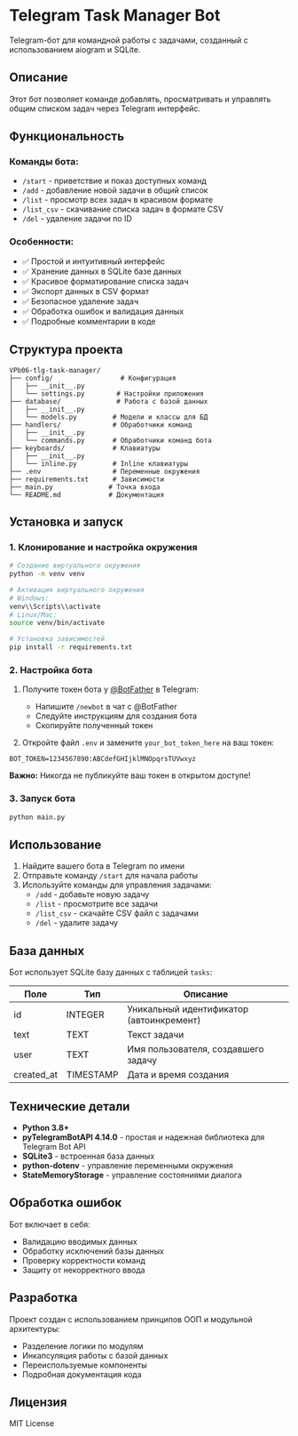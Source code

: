 # Telegram Task Manager Bot

Telegram-бот для командной работы с задачами, созданный с использованием aiogram и SQLite.

## Описание

Этот бот позволяет команде добавлять, просматривать и управлять общим списком задач через Telegram интерфейс.

## Функциональность

### Команды бота:

- `/start` - приветствие и показ доступных команд
- `/add` - добавление новой задачи в общий список
- `/list` - просмотр всех задач в красивом формате
- `/list_csv` - скачивание списка задач в формате CSV
- `/del` - удаление задачи по ID

### Особенности:

- ✅ Простой и интуитивный интерфейс
- ✅ Хранение данных в SQLite базе данных
- ✅ Красивое форматирование списка задач
- ✅ Экспорт данных в CSV формат
- ✅ Безопасное удаление задач
- ✅ Обработка ошибок и валидация данных
- ✅ Подробные комментарии в коде

## Структура проекта

```
VPb06-tlg-task-manager/
├── config/                 # Конфигурация
│   ├── __init__.py
│   └── settings.py        # Настройки приложения
├── database/              # Работа с базой данных
│   ├── __init__.py
│   └── models.py         # Модели и классы для БД
├── handlers/             # Обработчики команд
│   ├── __init__.py
│   └── commands.py       # Обработчики команд бота
├── keyboards/            # Клавиатуры
│   ├── __init__.py
│   └── inline.py         # Inline клавиатуры
├── .env                  # Переменные окружения
├── requirements.txt      # Зависимости
├── main.py              # Точка входа
└── README.md            # Документация
```

## Установка и запуск

### 1. Клонирование и настройка окружения

```bash
# Создание виртуального окружения
python -m venv venv

# Активация виртуального окружения
# Windows:
venv\\Scripts\\activate
# Linux/Mac:
source venv/bin/activate

# Установка зависимостей
pip install -r requirements.txt
```

### 2. Настройка бота

1. Получите токен бота у [@BotFather](https://t.me/BotFather) в Telegram:
   - Напишите `/newbot` в чат с @BotFather
   - Следуйте инструкциям для создания бота
   - Скопируйте полученный токен

2. Откройте файл `.env` и замените `your_bot_token_here` на ваш токен:

```env
BOT_TOKEN=1234567890:ABCdefGHIjklMNOpqrsTUVwxyz
```

**Важно:** Никогда не публикуйте ваш токен в открытом доступе!

### 3. Запуск бота

```bash
python main.py
```

## Использование

1. Найдите вашего бота в Telegram по имени
2. Отправьте команду `/start` для начала работы
3. Используйте команды для управления задачами:
   - `/add` - добавьте новую задачу
   - `/list` - просмотрите все задачи
   - `/list_csv` - скачайте CSV файл с задачами
   - `/del` - удалите задачу

## База данных

Бот использует SQLite базу данных с таблицей `tasks`:

| Поле | Тип | Описание |
|------|-----|----------|
| id | INTEGER | Уникальный идентификатор (автоинкремент) |
| text | TEXT | Текст задачи |
| user | TEXT | Имя пользователя, создавшего задачу |
| created_at | TIMESTAMP | Дата и время создания |

## Технические детали

- **Python 3.8+**
- **pyTelegramBotAPI 4.14.0** - простая и надежная библиотека для Telegram Bot API
- **SQLite3** - встроенная база данных
- **python-dotenv** - управление переменными окружения
- **StateMemoryStorage** - управление состояниями диалога

## Обработка ошибок

Бот включает в себя:
- Валидацию вводимых данных
- Обработку исключений базы данных
- Проверку корректности команд
- Защиту от некорректного ввода

## Разработка

Проект создан с использованием принципов ООП и модульной архитектуры:
- Разделение логики по модулям
- Инкапсуляция работы с базой данных
- Переиспользуемые компоненты
- Подробная документация кода

## Лицензия

MIT License
